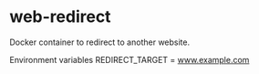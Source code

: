 # web-redirect
Docker container to redirect to another website.

Environment variables
REDIRECT_TARGET = www.example.com
